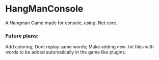 # HangManConsole

A Hangman Game made for console, using .Net core.


### Future plans:
Add coloring;
Dont replay same words;
Make adding new .txt files with words to be added automatically in the game like plugins.